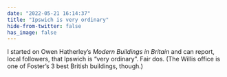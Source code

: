 ```yaml
---
date: "2022-05-21 16:14:37"
title: "Ipswich is very ordinary"
hide-from-twitter: false
has_image: false
---
```


I started on Owen Hatherley’s _Modern Buildings in Britain_ and can report, local followers, that Ipswich is “very ordinary”. Fair dos. (The Willis office is one of Foster’s 3 best British buildings, though.)
